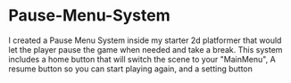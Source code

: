 # Pause-Menu-System
I created a Pause Menu System inside my starter 2d platformer that would let the player pause the game when needed and take a break. This system includes a home button that will switch the scene to your "MainMenu", A resume button so you can start playing again, and a setting button 
